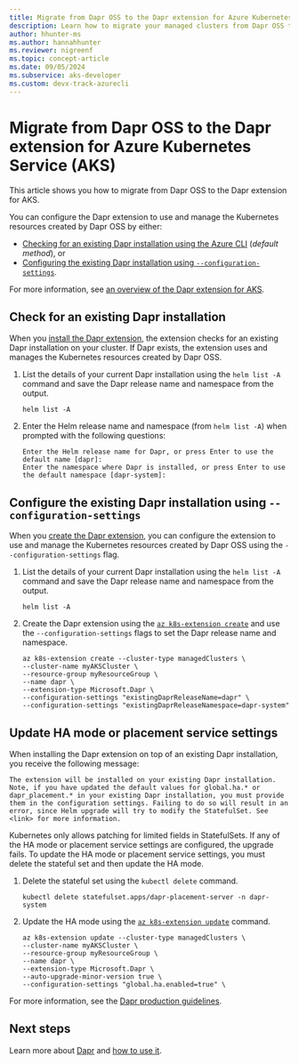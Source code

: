 ```yaml
---
title: Migrate from Dapr OSS to the Dapr extension for Azure Kubernetes Service (AKS) 
description: Learn how to migrate your managed clusters from Dapr OSS to the Dapr extension for Azure Kubernetes Service (AKS).
author: hhunter-ms
ms.author: hannahhunter
ms.reviewer: nigreenf
ms.topic: concept-article
ms.date: 09/05/2024
ms.subservice: aks-developer
ms.custom: devx-track-azurecli
---
```


# Migrate from Dapr OSS to the Dapr extension for Azure Kubernetes Service (AKS)

This article shows you how to migrate from Dapr OSS to the Dapr extension for AKS.

You can configure the Dapr extension to use and manage the Kubernetes resources created by Dapr OSS by either:
- [Checking for an existing Dapr installation using the Azure CLI](#check-for-an-existing-dapr-installation) (*default method*), or
- [Configuring the existing Dapr installation using `--configuration-settings`](#configure-the-existing-dapr-installation-using---configuration-settings).

For more information, see [an overview of the Dapr extension for AKS][dapr-extension-aks].

## Check for an existing Dapr installation

When you [install the Dapr extension](./dapr.md), the extension checks for an existing Dapr installation on your cluster. If Dapr exists, the extension uses and manages the Kubernetes resources created by Dapr OSS.

1. List the details of your current Dapr installation using the `helm list -A` command and save the Dapr release name and namespace from the output.

    ```azurecli-interactive
    helm list -A
    ```

2. Enter the Helm release name and namespace (from `helm list -A`) when prompted with the following questions:

    ```azurecli-interactive
    Enter the Helm release name for Dapr, or press Enter to use the default name [dapr]:
    Enter the namespace where Dapr is installed, or press Enter to use the default namespace [dapr-system]:
    ```

## Configure the existing Dapr installation using `--configuration-settings`

When you [create the Dapr extension](./dapr.md), you can configure the extension to use and manage the Kubernetes resources created by Dapr OSS using the `--configuration-settings` flag.

1. List the details of your current Dapr installation using the `helm list -A` command and save the Dapr release name and namespace from the output.

    ```azurecli-interactive
    helm list -A
    ```

1. Create the Dapr extension using the [`az k8s-extension create`][az-k8s-extension-create] and use the `--configuration-settings` flags to set the Dapr release name and namespace.

    ```azurecli-interactive
    az k8s-extension create --cluster-type managedClusters \
    --cluster-name myAKSCluster \
    --resource-group myResourceGroup \
    --name dapr \
    --extension-type Microsoft.Dapr \
    --configuration-settings "existingDaprReleaseName=dapr" \
    --configuration-settings "existingDaprReleaseNamespace=dapr-system"
    ```

## Update HA mode or placement service settings

When installing the Dapr extension on top of an existing Dapr installation, you receive the following message:

```output
The extension will be installed on your existing Dapr installation. Note, if you have updated the default values for global.ha.* or dapr_placement.* in your existing Dapr installation, you must provide them in the configuration settings. Failing to do so will result in an error, since Helm upgrade will try to modify the StatefulSet. See <link> for more information.
```

Kubernetes only allows patching for limited fields in StatefulSets. If any of the HA mode or placement service settings are configured, the upgrade fails. To update the HA mode or placement service settings, you must delete the stateful set and then update the HA mode.

1. Delete the stateful set using the `kubectl delete` command.

   ```azurecli-interactive
   kubectl delete statefulset.apps/dapr-placement-server -n dapr-system
   ```

1. Update the HA mode using the [`az k8s-extension update`][az-k8s-extension-update] command.

   ```azurecli-interactive
   az k8s-extension update --cluster-type managedClusters \
   --cluster-name myAKSCluster \
   --resource-group myResourceGroup \
   --name dapr \
   --extension-type Microsoft.Dapr \
   --auto-upgrade-minor-version true \  
   --configuration-settings "global.ha.enabled=true" \    
   ```

For more information, see the [Dapr production guidelines][dapr-prod-guidelines].

## Next steps

Learn more about [Dapr][dapr-overview] and [how to use it][dapr-howto].

<!-- LINKS INTERNAL -->
[dapr-overview]: ./dapr-overview.md
[dapr-howto]: ./dapr.md
[dapr-extension-aks]: ./dapr-overview.md
[az-k8s-extension-create]: /cli/azure/k8s-extension#az-k8s-extension-create
[az-k8s-extension-update]: /cli/azure/k8s-extension#az-k8s-extension-update

<!-- LINKS EXTERNAL -->
[dapr-prod-guidelines]: https://docs.dapr.io/operations/hosting/kubernetes/kubernetes-production/#enabling-high-availability-in-an-existing-dapr-deployment


